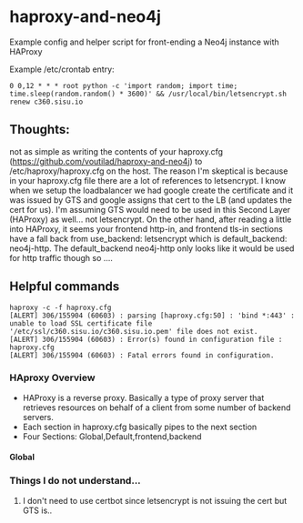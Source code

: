 # haproxy-and-neo4j
Example config and helper script for front-ending a Neo4j instance with HAProxy

Example /etc/crontab entry:
```
0 0,12 * * * root python -c 'import random; import time; time.sleep(random.random() * 3600)' && /usr/local/bin/letsencrypt.sh renew c360.sisu.io
```


## Thoughts:



not as simple as writing the contents of your haproxy.cfg (https://github.com/voutilad/haproxy-and-neo4j)  to /etc/haproxy/haproxy.cfg on the host. The reason I'm skeptical is because in your haproxy.cfg file there are a lot of references to letsencrypt. I know when we setup the loadbalancer we had google create the certificate and it was issued by GTS and google assigns that cert to the LB (and updates the cert for us). I'm assuming GTS would need to be used in this Second Layer (HAProxy) as well... not letsencrypt. On the other hand, after reading a little into HAProxy, it seems your frontend http-in, and frontend tls-in sections have a fall back from use_backend: letsencrypt which is default_backend: neo4j-http. The default_backend neo4j-http only looks like it would be used for http traffic though so .... 


## Helpful commands
```
haproxy -c -f haproxy.cfg
[ALERT] 306/155904 (60603) : parsing [haproxy.cfg:50] : 'bind *:443' : unable to load SSL certificate file '/etc/ssl/c360.sisu.io/c360.sisu.io.pem' file does not exist.
[ALERT] 306/155904 (60603) : Error(s) found in configuration file : haproxy.cfg
[ALERT] 306/155904 (60603) : Fatal errors found in configuration.
```



### HAproxy Overview
* HAProxy is a reverse proxy. Basically a type of proxy server that retrieves resources on behalf of a client from some number of backend servers. 
* Each section in haproxy.cfg  basically pipes to the next section
* Four Sections: Global,Default,frontend,backend

#### Global



### Things I do not understand...


1. I don't need to use certbot since letsencrypt is not issuing the cert but GTS is.. 

